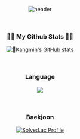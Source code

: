 <div align = center>

![header](https://capsule-render.vercel.app/api?type=wave&color=gradient&height=200&section=header&text=Welcome%20Kangmin%20Github&fontSize=30)

  
</div>


&nbsp;
&nbsp;


<div align = center>
  
<h3>👩‍💻 My Github Stats 👩‍💻</h3>

[![Kangmin's GitHub stats](https://github-readme-stats.vercel.app/api?username=KangminNa&hide_title=true&show_icons=true&include_all_commits=true&disable_animations=true&theme=vue)](https://github.com/anuraghazra/github-readme-stats)

</div>
&nbsp;
&nbsp;


<div align = center>

  <h3>Language</h3>
  
  <a href="s">
  <img src="https://github-readme-stats.vercel.app/api/top-langs/?username=KangminNa&exclude_repo=dkssud8150.github.io&layout=compact&theme=tokyonight" />
</a>
</div>

&nbsp;
&nbsp;

<div align = center>

<h3>Baekjoon</h3>

[![Solved.ac Profile](http://mazassumnida.wtf/api/v2/generate_badge?boj=skrkdals4023)](https://solved.ac/skrkdals4023/)
  
</div>


